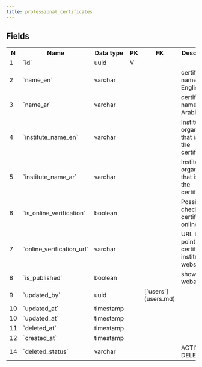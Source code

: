 ```yaml
---
title: professional_certificates 
---
```


## Fields

<table style="width: 100%">
    <colgroup>
       <col span="1" style="width: 3%;"/>
       <col span="1" style="width: 12%;"/>
       <col span="1" style="width: 10%;"/>
       <col span="1" style="width: 3%;"/>
       <col span="1" style="width: 12%;"/>
       <col span="1" style="width: 60%;"/>
    </colgroup>
  <tr>
    <th>N</th>
    <th>Name</th>
    <th>Data type</th>
    <th>PK</th>
    <th>FK</th>
    <th>Description</th>
  </tr>
<tr><td>1</td><td>`id`</td><td>uuid</td><td>V</td><td></td><td></td></tr>
<tr><td>2</td><td>`name_en`</td><td>varchar</td><td></td><td></td><td>certificate name in English</td></tr>
<tr><td>3</td><td>`name_ar`</td><td>varchar</td><td></td><td></td><td>certificate name in Arabic</td></tr>
<tr><td>4</td><td>`institute_name_en`</td><td>varchar</td><td></td><td></td><td>Institute or organization that issues the certificate</td></tr>
<tr><td>5</td><td>`institute_name_ar`</td><td>varchar</td><td></td><td></td><td>Institute or organization that issues the certificate</td></tr>
<tr><td>6</td><td>`is_online_verification`</td><td>boolean</td><td></td><td></td><td>Possible to check the certificate online</td></tr>
<tr><td>7</td><td>`online_verification_url`</td><td>varchar</td><td></td><td></td><td>URL that points to certification institute website</td></tr>
<tr><td>8</td><td>`is_published`</td><td>boolean</td><td></td><td></td><td>shown in webapp</td></tr>
<tr><td>9</td><td>`updated_by`</td><td>uuid</td><td></td><td>[`users`](users.md)</td><td></td></tr>
<tr><td>10</td><td>`updated_at`</td><td>timestamp</td><td></td><td></td><td></td></tr>
<tr><td>10</td><td>`updated_at`</td><td>timestamp</td><td></td><td></td><td></td></tr>
<tr><td>11</td><td>`deleted_at`</td><td>timestamp</td><td></td><td></td><td></td></tr>
<tr><td>12</td><td>`created_at`</td><td>timestamp</td><td></td><td></td><td></td></tr>
<tr><td>14</td><td>`deleted_status`</td><td>varchar</td><td></td><td></td><td>ACTIVE, DELETED</td></tr>

</table>